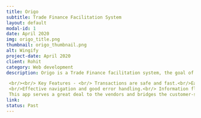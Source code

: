 ```yaml
---
title: Origo
subtitle: Trade Finance Facilitation System
layout: default
modal-id: 1
date: April 2020
img: origo_title.png
thumbnail: origo_thumbnail.png
alt: Wingify
project-date: April 2020
client: Rohit
category: Web development
description: Origo is a Trade Finance facilitation system, the goal of this system is to digitize the entire trade financing process that the organization is currently doing manually. using this system increases the reliability of the information, makes it available to all the departments at one single place. Most importantly it makes very complex commercial calculations precise and accurate to ensure no financial losses due to miscalculations.

 <br/><br/> Key Features - <br/> Transactions are safe and fast.<br/>Easy to check in and check out.
 <br/>Effective navigation and good error handling.<br/> Information flow between multiple departments in a controlled manner. <br/><br/> How It Works? <br/> TThe technology used in developing this website is javascript, React.js, Node.js with Express.js. For backend, we use firebase for prototyping.<br/>
 This app serves a great deal to the vendors and bridges the customer-seller gap to a great extent.
link: 
status: Past
---
```

